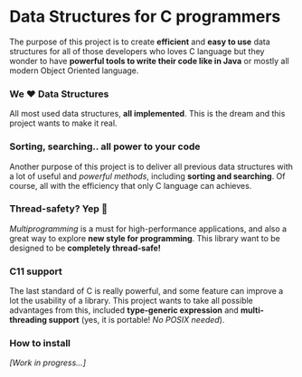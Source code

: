 # Data Structures for C programmers
The purpose of this project is to create **efficient** and **easy to use** data structures for all of those developers who loves C language but they wonder to have **powerful tools to write their code like in Java** or mostly all modern Object Oriented language.

### We :heart: Data Structures
All most used data structures, **all implemented**. This is the dream and this project wants to make it real.

### Sorting, searching.. all power to your code
Another purpose of this project is to deliver all previous data structures with a lot of useful and *powerful methods*, including **sorting and searching**. Of course, all with the efficiency that only C language can achieves.

### Thread-safety? Yep :beer:
*Multiprogramming* is a must for high-performance applications, and also a great way to explore **new style for programming**. This library want to be designed to be **completely thread-safe!**

### C11 support
The last standard of C is really powerful, and some feature can improve a lot the usability of a library. This project wants to take all possible advantages from this, included **type-generic expression** and **multi-threading support** (yes, it is portable! *No POSIX needed*).

### How to install
*[Work in progress...]*
